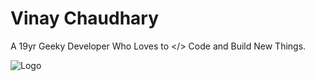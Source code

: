 
# Vinay Chaudhary

A 19yr Geeky Developer Who Loves to </> Code and Build New Things. 

![Logo](https://iandulpa.sirv.com/git.svg)


